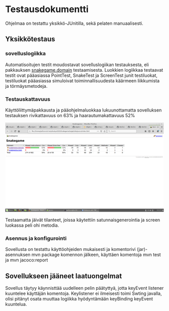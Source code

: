 # Testausdokumentti

Ohjelmaa on testattu yksikkö-JUnitilla, sekä pelaten manuaalisesti.

## Yksikkötestaus

### sovelluslogiikka

Automatisoitujen testit moudostavat sovelluslogiikan testauksesta, eli pakkauksen [snakegame.domain](https://github.com/hunnak/ot-harjoitustyo2020/tree/master/Snakegame/src/main/java/snakegame/domain) testaamisesta. Luokkien logiikkaa testaavat testit ovat pääasiassa PointTest, SnakeTest ja ScreenTest junit testiluokat, testiluokat pääasiassa simuloivat toiminnallisuudesta käärmeen liikkumista ja törmäysmetodeja.

### Testauskattavuus

Käyttöliittymäpakkausta ja pääohjelmaluokkaa lukuunottamatta sovelluksen testauksen rivikattavuus on 63% ja haarautumakattavuus 52%

<img src="https://github.com/hunnak/ot-harjoitustyo2020/blob/master/dokumentaatio/testikattavuus.png" width="800">

Testaamatta jäivät tilanteet, joissa käytettiin satunnaisgenerointia ja screen luokassa peli ohi metodia.


### Asennus ja konfigurointi

Sovellusta on testattu käyttöohjeiden mukaisesti ja komentorivi (jar)-asennuksen mvn package komennon jälkeen, käyttäen komentoja mvn test ja mvn jacoco:report

## Sovellukseen jääneet laatuongelmat

Sovellus täytyy käynnisttää uudelleen pelin päätyttyä, jotta keyEvent listener kuuntelee käyttäjän komentoja. Keylistener ei ilmeisesti toimi Swting javalla, olisi pitänyt osata muuttaa logiikka hyödyntämään keyBinding keyEvent kuuntelua.
